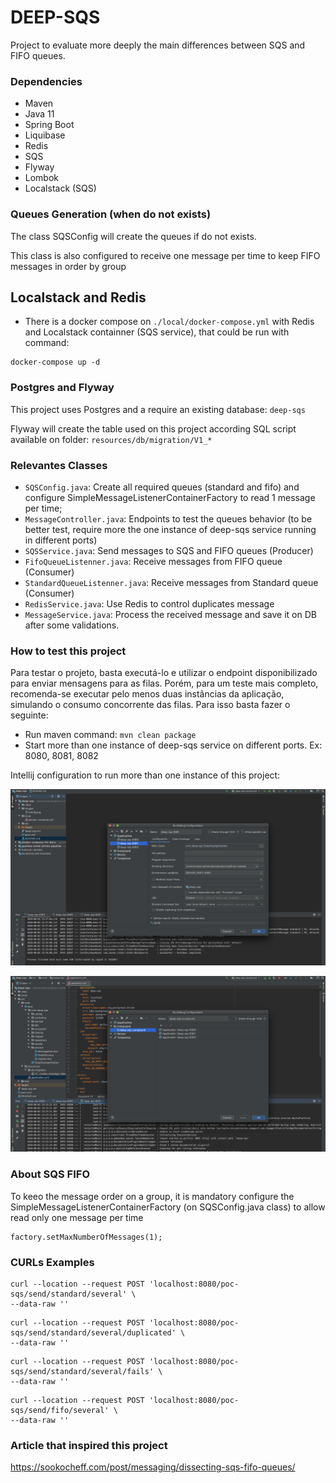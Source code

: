 # DEEP-SQS #

Project to evaluate more deeply the main differences between SQS and FIFO queues.


### Dependencies ###

* Maven
* Java 11
* Spring Boot
* Liquibase
* Redis
* SQS
* Flyway
* Lombok
* Localstack (SQS)


### Queues Generation (when do not exists) ###

The class SQSConfig will create the queues if do not exists.

This class is also configured to receive one message per time to keep FIFO messages in order by group


## Localstack and Redis

* There is a docker compose on `./local/docker-compose.yml` with Redis and Localstack containner (SQS service), that could be run with command:

```
docker-compose up -d
```


### Postgres and Flyway ###

This project uses Postgres and a require an existing database: `deep-sqs`

Flyway will create the table used on this project according SQL script available on folder: `resources/db/migration/V1_*`


### Relevantes Classes ###

* `SQSConfig.java`: Create all required queues (standard and fifo) and configure SimpleMessageListenerContainerFactory to read 1 message per time; 
* `MessageController.java`: Endpoints to test the queues behavior (to be better test, require more the one instance of deep-sqs service running in different ports)
* `SQSService.java`: Send messages to SQS and FIFO queues (Producer)
* `FifoQueueListenner.java`: Receive messages from FIFO queue (Consumer)
* `StandardQueueListenner.java`: Receive messages from Standard queue (Consumer)
* `RedisService.java`: Use Redis to control duplicates message
* `MessageService.java`: Process the received message and save it on DB after some validations.


### How to test this project ###

Para testar o projeto, basta executá-lo e utilizar o endpoint disponibilizado para enviar mensagens para as filas. Porém, para um teste mais completo, recomenda-se executar pelo menos duas instâncias da aplicação, simulando o consumo concorrente das filas. Para isso basta fazer o seguinte:

* Run maven command: `mvn clean package`
* Start more than one instance of deep-sqs service on different ports. Ex: 8080, 8081, 8082

Intellij configuration to run more than one instance of this project:

![Instances Configuration](images/intellij-1.png)

![Compound Configuration](images/intellij-2.png)


### About SQS FIFO ###

To keeo the message order on a group, it is mandatory configure the SimpleMessageListenerContainerFactory (on SQSConfig.java class) to allow read only one message per time

```
factory.setMaxNumberOfMessages(1);
``` 


### CURLs Examples ###

```
curl --location --request POST 'localhost:8080/poc-sqs/send/standard/several' \
--data-raw ''
```


``` 
curl --location --request POST 'localhost:8080/poc-sqs/send/standard/several/duplicated' \
--data-raw ''
```

```
curl --location --request POST 'localhost:8080/poc-sqs/send/standard/several/fails' \
--data-raw ''
```


```
curl --location --request POST 'localhost:8080/poc-sqs/send/fifo/several' \
--data-raw ''
```


### Article that inspired this project ###

https://sookocheff.com/post/messaging/dissecting-sqs-fifo-queues/